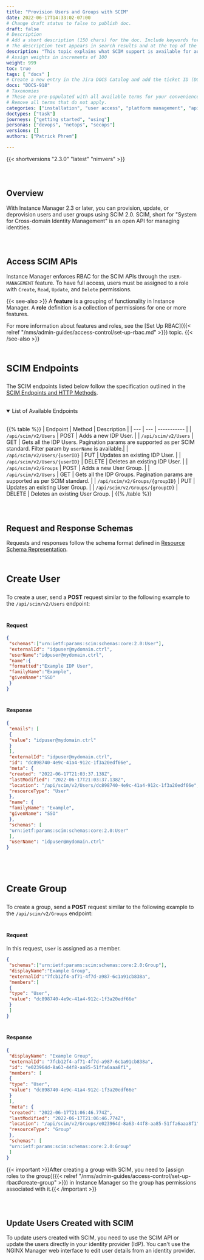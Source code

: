 ```yaml
---
title: "Provision Users and Groups with SCIM"
date: 2022-06-17T14:33:02-07:00
# Change draft status to false to publish doc.
draft: false
# Description
# Add a short description (150 chars) for the doc. Include keywords for SEO. 
# The description text appears in search results and at the top of the doc.
description: "This topic explains what SCIM support is available for automating the management of user identity lifecycles."
# Assign weights in increments of 100
weight: 999
toc: true
tags: [ "docs" ]
# Create a new entry in the Jira DOCS Catalog and add the ticket ID (DOCS-<number>) below
docs: "DOCS-918"
# Taxonomies
# These are pre-populated with all available terms for your convenience.
# Remove all terms that do not apply.
categories: ["installation", "user access", "platform management", "api management", "security"]
doctypes: ["task"]
journeys: ["getting started", "using"]
personas: ["devops", "netops", "secops"]
versions: []
authors: ["Patrick Phrem"]

---
```


<style>
h2 {padding-top: 40px;}
h3 {font-size: 1.75em; padding-top: 20px;}
h4 {font-weight: bold; padding-top: 20px;}
</style>

{{< shortversions "2.3.0" "latest" "nimvers" >}}

## Overview

With Instance Manager 2.3 or later, you can provision, update, or deprovision users and user groups using SCIM 2.0. SCIM, short for "System for Cross-domain Identity Management" is an open API for managing identities.

## Access SCIM APIs

Instance Manager enforces RBAC for the SCIM APIs through the `USER-MANAGEMENT` feature. To have full access, users must be assigned to a role with `Create`, `Read`, `Update`, and `Delete` permissions.

{{< see-also >}}
A **feature** is a grouping of functionality in Instance Manager. A **role** definition is a collection of permissions for one or more features.

For more information about features and roles, see the [Set Up RBAC]({{< relref "/nms/admin-guides/access-control/set-up-rbac.md" >}}) topic.
{{< /see-also >}}

### SCIM Endpoints

The SCIM endpoints listed below follow the specification outlined in the [SCIM Endpoints and HTTP Methods](https://datatracker.ietf.org/doc/html/rfc7644#section-3.2).

<br>

<details open>
 <summary>List of Available Endpoints</summary>

<br>

{{% table %}}
| Endpoint | Method | Description |
| --- | --- | ----------- |
| `/api/scim/v2/Users` | POST | Adds a new IDP User. |
| `/api/scim/v2/Users` | GET | Gets all the IDP Users. Pagination params are supported as per SCIM standard. Filter param by `userName` is available.|
| `/api/scim/v2/Users/{userID}` | PUT | Updates an existing IDP User. |
| `/api/scim/v2/Users/{userID}` | DELETE | Deletes an existing IDP User. |
| `/api/scim/v2/Groups` | POST | Adds a new User Group. |
| `/api/scim/v2/Users` | GET | Gets all the IDP Groups. Pagination params are supported as per SCIM standard. |
| `/api/scim/v2/Groups/{groupID}` | PUT | Updates an existing User Group. |
| `/api/scim/v2/Groups/{groupID}` | DELETE | Deletes an existing User Group. |
{{% /table %}}
</details>

## Request and Response Schemas

Requests and responses follow the schema format defined in [Resource Schema Representation](https://datatracker.ietf.org/doc/html/rfc7643#section-8.7.1).

### Create User

To create a user, send a **POST** request similar to the following example to the `/api/scim/v2/Users` endpoint:

#### Request

```json
{
 "schemas":["urn:ietf:params:scim:schemas:core:2.0:User"],
 "externalId": "idpuser@mydomain.ctrl",
 "userName":"idpuser@mydomain.ctrl",
 "name":{
 "formatted":"Example IDP User",
 "familyName":"Example",
 "givenName":"SSO"
 }
}
```

#### Response

```json
{
 "emails": [
 {
 "value": "idpuser@mydomain.ctrl"
 }
 ],
 "externalId": "idpuser@mydomain.ctrl",
 "id": "dc898740-4e9c-41a4-912c-1f3a20edf66e",
 "meta": {
 "created": "2022-06-17T21:03:37.138Z",
 "lastModified": "2022-06-17T21:03:37.138Z",
 "location": "/api/scim/v2/Users/dc898740-4e9c-41a4-912c-1f3a20edf66e",
 "resourceType": "User"
 },
 "name": {
 "familyName": "Example",
 "givenName": "SSO"
 },
 "schemas": [
 "urn:ietf:params:scim:schemas:core:2.0:User"
 ],
 "userName": "idpuser@mydomain.ctrl"
}
```

<br>

### Create Group

To create a group, send a **POST** request similar to the following example to the `/api/scim/v2/Groups` endpoint:

#### Request

In this request, `User` is assigned as a member.

```json
{
 "schemas":["urn:ietf:params:scim:schemas:core:2.0:Group"],
 "displayName":"Example Group",
 "externalId":"7fcb12f4-af71-4f7d-a987-6c1a91cb838a",
 "members":[
 {
 "type": "User",
 "value": "dc898740-4e9c-41a4-912c-1f3a20edf66e"
 }
 ]
}
```

#### Response

```json
{
 "displayName": "Example Group",
 "externalId": "7fcb12f4-af71-4f7d-a987-6c1a91cb838a",
 "id": "e023964d-8a63-44f8-aa85-51ffa6aaa8f1",
 "members": [
 {
 "type": "User",
 "value": "dc898740-4e9c-41a4-912c-1f3a20edf66e"
 }
 ],
 "meta": {
 "created": "2022-06-17T21:06:46.774Z",
 "lastModified": "2022-06-17T21:06:46.774Z",
 "location": "/api/scim/v2/Groups/e023964d-8a63-44f8-aa85-51ffa6aaa8f1",
 "resourceType": "Group"
 },
 "schemas": [
 "urn:ietf:params:scim:schemas:core:2.0:Group"
 ]
}
```

{{< important >}}After creating a group with SCIM, you need to [assign roles to the group]({{< relref "/nms/admin-guides/access-control/set-up-rbac#create-group" >}}) in Instance Manager so the group has permissions associated with it.{{< /important >}}

## Update Users Created with SCIM

To update users created with SCIM, you need to use the SCIM API or update the users directly in your identity provider (IdP). You can't use the NGINX Manager web interface to edit user details from an identity provider.